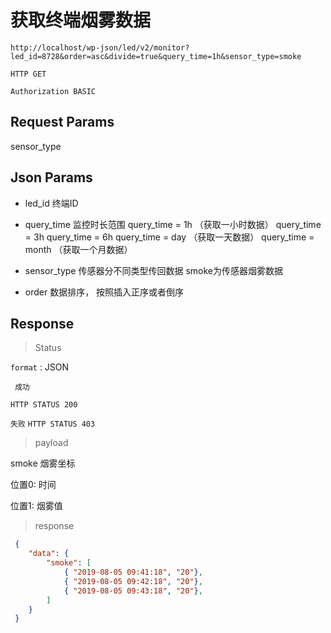 获取终端烟雾数据
===

	http://localhost/wp-json/led/v2/monitor?led_id=8728&order=asc&divide=true&query_time=1h&sensor_type=smoke

`HTTP GET`


`Authorization BASIC`


## Request Params

sensor_type


## Json Params

* led_id 终端ID

* query_time 监控时长范围 
query_time = 1h  （获取一小时数据）
query_time = 3h 
query_time = 6h 
query_time = day （获取一天数据）
query_time = month （获取一个月数据）
 
* sensor_type 传感器分不同类型传回数据   smoke为传感器烟雾数据

*  order 数据排序， 按照插入正序或者倒序



## Response 

> Status

`format` : JSON

` 成功`

`HTTP STATUS 200`

`失败`
`HTTP STATUS 403`

> payload

smoke 烟雾坐标  

位置0: 时间  

位置1: 烟雾值


> response

```json
 {
    "data": {
        "smoke": [
            { "2019-08-05 09:41:18", "20"},
            { "2019-08-05 09:42:18", "20"},
            { "2019-08-05 09:43:18", "20"},
        ]
    }
 }
```



